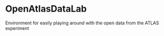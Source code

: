 # OpenAtlasDataLab
Environment for easily playing around with the open data from the ATLAS experiment
